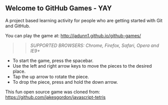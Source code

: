 ## Welcome to GitHub Games - YAY

A project based learning activity for people who are getting started with Git and GitHub.

You can play the game at: http://jadunn1.github.io/github-games/

>> _*SUPPORTED BROWSERS*: Chrome, Firefox, Safari, Opera and IE9+_
* To start the game, press the spacebar.
* Use the left and right arrow keys to move the pieces to the desired place.
* Tap the up arrow to rotate the piece.
* To drop the piece, press and hold the down arrow.

This fun open source game was cloned from: https://github.com/jakesgordon/javascript-tetris
